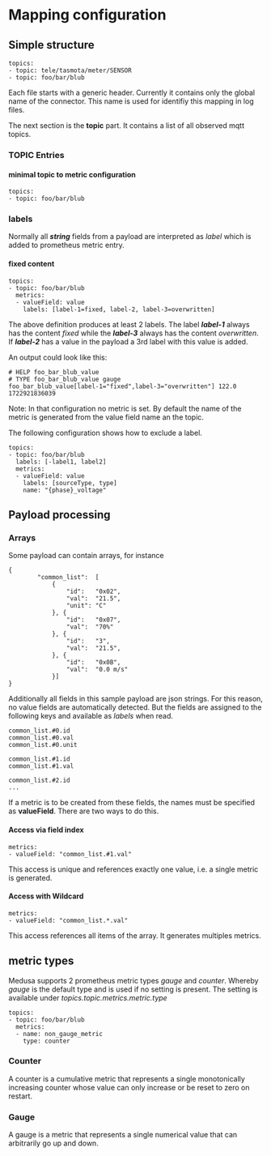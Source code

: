 # Mapping configuration

## Simple structure

    topics:   
    - topic: tele/tasmota/meter/SENSOR
    - topic: foo/bar/blub

Each file starts with a generic header. Currently it contains only the global name of the connector.
This name is used for identifiy this mapping in log files.

The next section is the **topic** part. It contains a list of all observed mqtt topics. 

### TOPIC Entries

#### minimal topic to metric configuration

    topics:
    - topic: foo/bar/blub


### labels

Normally all _**string**_ fields from a payload are interpreted as *label* which is 
added to prometheus metric entry.

#### fixed content 

    topics:
    - topic: foo/bar/blub
      metrics:
      - valueField: value
        labels: [label-1=fixed, label-2, label-3=overwritten]

The above definition produces at least 2 labels. The label _**label-1**_ always has the content _fixed_
while the _**label-3**_ always has the content _overwritten_. If _**label-2**_ has a value in the payload
a 3rd label with this value is added.

An output could look like this:

    # HELP foo_bar_blub_value 
    # TYPE foo_bar_blub_value gauge
    foo_bar_blub_value[label-1="fixed",label-3="overwritten"] 122.0 1722921836039

Note: In that configuration no metric is set. By default the name of the metric is generated
from the value field name an the topic. 

The following configuration shows how to exclude a label. 

    topics:
    - topic: foo/bar/blub
      labels: [-label1, label2]
      metrics:
      - valueField: value
        labels: [sourceType, type]
        name: "{phase}_voltage"


## Payload processing

### Arrays

Some payload can contain arrays, for instance

    {
            "common_list":  [
                {
                    "id":   "0x02",
                    "val":  "21.5",
                    "unit": "C"
                }, {
                    "id":   "0x07",
                    "val":  "70%"
                }, {
                    "id":   "3",
                    "val":  "21.5",
                }, {
                    "id":   "0x0B",
                    "val":  "0.0 m/s"
                }]
    }

Additionally all fields in this sample payload are json strings. For this reason, 
no value fields are automatically detected. But the fields are assigned to the 
following keys and available as *labels* when read.

    common_list.#0.id
    common_list.#0.val
    common_list.#0.unit

    common_list.#1.id
    common_list.#1.val
    
    common_list.#2.id
    ...

If a metric is to be created from these fields, the names must be specified as
**valueField**. There are two ways to do this.

#### Access via field index

    metrics:
    - valueField: "common_list.#1.val"

This access is unique and references exactly one value, i.e. a single metric is generated.

#### Access with Wildcard

    metrics:
    - valueField: "common_list.*.val"

This access references all items of the array. It generates multiples metrics. 


## metric types

Medusa supports 2 prometheus metric types *gauge* and *counter*. Whereby *gauge* is the 
default type and is used if no setting is present.
The setting is available under *topics.topic.metrics.metric.type*

    topics:
    - topic: foo/bar/blub
      metrics:
      - name: non_gauge_metric
        type: counter

### Counter

A counter is a cumulative metric that represents a single monotonically increasing counter whose value can only increase or be reset to zero on restart.

### Gauge

A gauge is a metric that represents a single numerical value that can arbitrarily go up and down.
